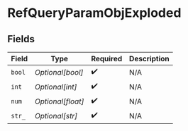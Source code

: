 # RefQueryParamObjExploded


## Fields

| Field              | Type               | Required           | Description        |
| ------------------ | ------------------ | ------------------ | ------------------ |
| `bool`             | *Optional[bool]*   | :heavy_check_mark: | N/A                |
| `int`              | *Optional[int]*    | :heavy_check_mark: | N/A                |
| `num`              | *Optional[float]*  | :heavy_check_mark: | N/A                |
| `str_`             | *Optional[str]*    | :heavy_check_mark: | N/A                |